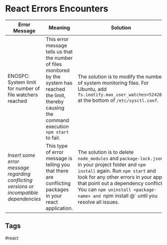 # React Errors Encounters

|Error Message|Meaning|Solution|
|-------------|-------|--------|
|ENOSPC: System limit for number of file watchers reached|This error message tells us that the number of files monitored by the system has reached the limit, thereby causing the command execution `npm start` to fail.|The solution is to modify the number of system monitoring files. For Ubuntu, add `fs.inotify.max_user_watches=524288` at the bottom of `/etc/sysctl.conf`.|
|*Insert some error message regarding conflicting versions or incompatible dependencies*|This type of error message is telling you that there are conflicting packages in your react application.|The solution is to delete `node_modules` and `package-lock.json` in your project folder and `npm install` again. Run `npm start` and look for any other errors in your app that point out a dependency conflict. You can `npm uninstall <package-name> and `npm install <package-name>@<version-number>` until you resolve all issues.|

## Tags
#react
